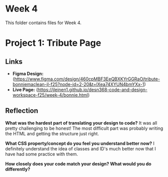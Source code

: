 # Week 4

This folder contains files for Week 4.

# Project 1: Tribute Page

## Links
- **Figma Design:** (https://www.figma.com/design/460cpMBF3EeQBXKYrGGRaO/tribute-bonniemaclean-jl-f25?node-id=2-20&t=lXea74XYUN4bmYXx-1)
- **Live Page:** (https://jleinen1.github.io/desn368-code-and-design-workspace-f25/week-4/bonnie.html)

## Reflection

**What was the hardest part of translating your design to code?**
It was all pretty challenging to be honest! The most difficult part was probably writing the HTML and getting the structure just right.

**What CSS property/concept do you feel you understand better now?**
I definitely understand the idea of classes and ID's much better now that I have had some practice with them.

**How closely does your code match your design? What would you do differently?**

